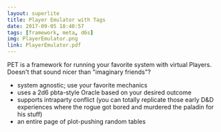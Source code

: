 ```yaml
---
layout: superlite
title: Player Emulator with Tags
date: 2017-09-05 18:40:57
tags: [framework, meta, d6s]
img: PlayerEmulator.png
link: PlayerEmulator.pdf
---
```


PET is a framework for running your favorite system with virtual Players. Doesn't that sound nicer than "imaginary friends"?

* system agnostic; use your favorite mechanics
* uses a 2d6 pbta-style Oracle based on your desired outcome
* supports intraparty conflict (you can totally replicate those early D&D experiences where the rogue got bored and murdered the paladin for his stuff)
* an entire page of plot-pushing random tables
